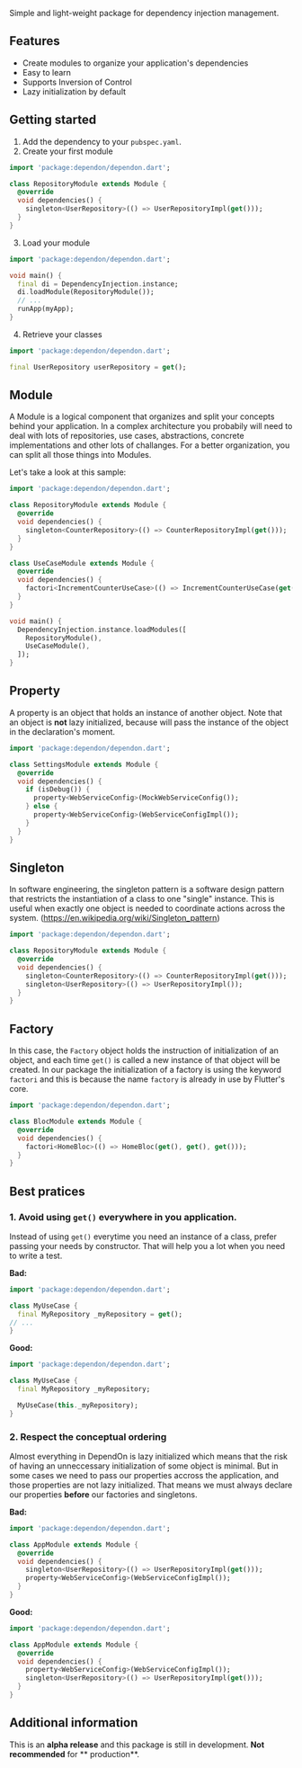 Simple and light-weight package for dependency injection management.

## Features

- Create modules to organize your application's dependencies
- Easy to learn
- Supports Inversion of Control
- Lazy initialization by default

## Getting started

1. Add the dependency to your `pubspec.yaml`.
2. Create your first module

```dart
import 'package:dependon/dependon.dart';

class RepositoryModule extends Module {
  @override
  void dependencies() {
    singleton<UserRepository>(() => UserRepositoryImpl(get()));
  }
}
```

3. Load your module

```dart
import 'package:dependon/dependon.dart';

void main() {
  final di = DependencyInjection.instance;
  di.loadModule(RepositoryModule());
  // ...
  runApp(myApp);
}
```

4. Retrieve your classes

```dart
import 'package:dependon/dependon.dart';

final UserRepository userRepository = get();
```

## Module

A Module is a logical component that organizes and split your concepts behind your application. In a
complex architecture you probabily will need to deal with lots of repositories, use cases,
abstractions, concrete implementations and other lots of challanges. For a better organization, you
can split all those things into Modules.

Let's take a look at this sample:

```dart
import 'package:dependon/dependon.dart';

class RepositoryModule extends Module {
  @override
  void dependencies() {
    singleton<CounterRepository>(() => CounterRepositoryImpl(get()));
  }
}

class UseCaseModule extends Module {
  @override
  void dependencies() {
    factori<IncrementCounterUseCase>(() => IncrementCounterUseCase(get()));
  }
}

void main() {
  DependencyInjection.instance.loadModules([
    RepositoryModule(),
    UseCaseModule(),
  ]);
}
```

## Property

A property is an object that holds an instance of another object. Note that an object is **not**
lazy initialized, because will pass the instance of the object in the declaration's moment.

```dart
import 'package:dependon/dependon.dart';

class SettingsModule extends Module {
  @override
  void dependencies() {
    if (isDebug()) {
      property<WebServiceConfig>(MockWebServiceConfig());
    } else {
      property<WebServiceConfig>(WebServiceConfigImpl());
    }
  }
}
```

## Singleton

In software engineering, the singleton pattern is a software design pattern that restricts the
instantiation of a class to one "single" instance. This is useful when exactly one object is needed
to coordinate actions across the system.
(https://en.wikipedia.org/wiki/Singleton_pattern)

```dart
import 'package:dependon/dependon.dart';

class RepositoryModule extends Module {
  @override
  void dependencies() {
    singleton<CounterRepository>(() => CounterRepositoryImpl(get()));
    singleton<UserRepository>(() => UserRepositoryImpl());
  }
}
```

## Factory

In this case, the `Factory` object holds the instruction of initialization of an object, and each
time `get()` is called a new instance of that object will be created. In our package the
initialization of a factory is using the keyword `factori` and this is because the name `factory` is
already in use by Flutter's core.

```dart
import 'package:dependon/dependon.dart';

class BlocModule extends Module {
  @override
  void dependencies() {
    factori<HomeBloc>(() => HomeBloc(get(), get(), get()));
  }
}
```

## Best pratices

### 1. Avoid using `get()` everywhere in you application.

Instead of using `get()` everytime you need an instance of a class, prefer passing your needs by
constructor. That will help you a lot when you need to write a test.

**Bad:**

```dart
import 'package:dependon/dependon.dart';

class MyUseCase {
  final MyRepository _myRepository = get();
// ...
}
```

**Good:**

```dart
import 'package:dependon/dependon.dart';

class MyUseCase {
  final MyRepository _myRepository;

  MyUseCase(this._myRepository);
}
```

### 2. Respect the conceptual ordering

Almost everything in DependOn is lazy initialized which means that the risk of having an
unneccessary initialization of some object is minimal. But in some cases we need to pass our
properties accross the application, and those properties are not lazy initialized. That means we
must always declare our properties **before** our factories and singletons.

**Bad:**

```dart
import 'package:dependon/dependon.dart';

class AppModule extends Module {
  @override
  void dependencies() {
    singleton<UserRepository>(() => UserRepositoryImpl(get()));
    property<WebServiceConfig>(WebServiceConfigImpl());
  }
}
```

**Good:**

```dart
import 'package:dependon/dependon.dart';

class AppModule extends Module {
  @override
  void dependencies() {
    property<WebServiceConfig>(WebServiceConfigImpl());
    singleton<UserRepository>(() => UserRepositoryImpl(get()));
  }
}
```

## Additional information

This is an **alpha release** and this package is still in development. **Not recommended** for **
production**.
